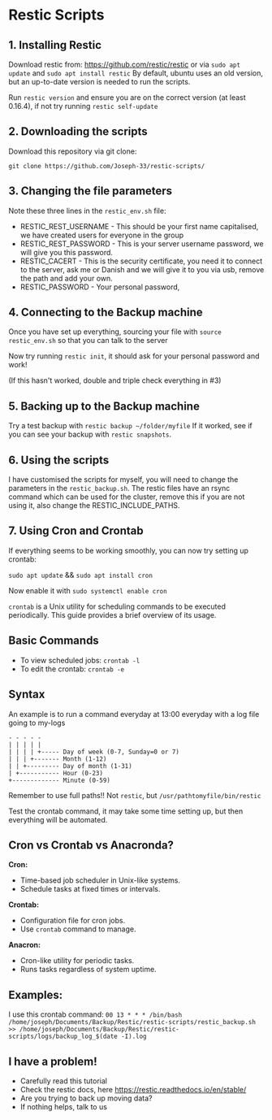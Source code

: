 # Restic Scripts

## 1. Installing Restic

Download restic from: https://github.com/restic/restic or via `sudo apt update` and `sudo apt install restic`
By default, ubuntu uses an old version, but an up-to-date version is needed to run the scripts.

Run `restic version` and ensure you are on the correct version (at least 0.16.4), if not try running `restic self-update`

## 2. Downloading the scripts

Download this repository via git clone:

`git clone https://github.com/Joseph-33/restic-scripts/`


## 3. Changing the file parameters

Note these three lines in the `restic_env.sh` file:
- RESTIC_REST_USERNAME - This should be your first name capitalised, we have created users for everyone in the group
- RESTIC_REST_PASSWORD - This is your server username password, we will give you this password.
- RESTIC_CACERT - This is the security certificate, you need it to connect to the server, ask me or Danish and we will give it to you via usb, remove the path and add your own.
- RESTIC_PASSWORD - Your personal password, 

## 4. Connecting to the Backup machine
Once you have set up everything, sourcing your file with `source restic_env.sh` so that you can talk to the server

Now try running `restic init`, it should ask for your personal password and work!

(If this hasn't worked, double and triple check everything in #3)

## 5. Backing up to the Backup machine

Try a test backup with 
```restic backup ~/folder/myfile```
If it worked, see if you can see your backup with `restic snapshots`.

## 6. Using the scripts

I have customised the scripts for myself, you will need to change the parameters in the `restic_backup.sh`.
The restic files have an rsync command which can be used for the cluster, remove this if you are not using it, also change the RESTIC_INCLUDE_PATHS.

## 7. Using Cron and Crontab

If everything seems to be working smoothly, you can now try setting up crontab:

`sudo apt update` && `sudo apt install cron`

Now enable it with `sudo systemctl enable cron`

`crontab` is a Unix utility for scheduling commands to be executed periodically. This guide provides a brief overview of its usage.

## Basic Commands

- To view scheduled jobs: `crontab -l`
- To edit the crontab: `crontab -e`

## Syntax

An example is to run a command everyday at 13:00 everyday with a log file going to my-logs

```0 13 * * *  /path_to_restic/restic_backup.sh >> my_logs
- - - - -
| | | | |
| | | | +----- Day of week (0-7, Sunday=0 or 7)
| | | +------- Month (1-12)
| | +--------- Day of month (1-31)
| +----------- Hour (0-23)
+------------- Minute (0-59)
```

Remember to use full paths!! Not `restic`, but `/usr/pathtomyfile/bin/restic`

Test the crontab command, it may take some time setting up, but then everything will be automated.


## Cron vs Crontab vs Anacronda?
**Cron:**
- Time-based job scheduler in Unix-like systems.
- Schedule tasks at fixed times or intervals.

**Crontab:**
- Configuration file for cron jobs.
- Use `crontab` command to manage.

**Anacron:**
- Cron-like utility for periodic tasks.
- Runs tasks regardless of system uptime.


## Examples:
I use this crontab command:
`00 13 * * * /bin/bash /home/joseph/Documents/Backup/Restic/restic-scripts/restic_backup.sh >> /home/joseph/Documents/Backup/Restic/restic-scripts/logs/backup_log_$(date -I).log`

## I have a problem!
- Carefully read this tutorial
- Check the restic docs, here https://restic.readthedocs.io/en/stable/
- Are you trying to back up moving data?
- If nothing helps, talk to us
